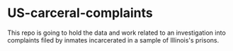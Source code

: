 # US-carceral-complaints
This repo is going to hold the data and work related to an investigation into complaints filed by inmates incarcerated in a sample of Illinois's prisons.
